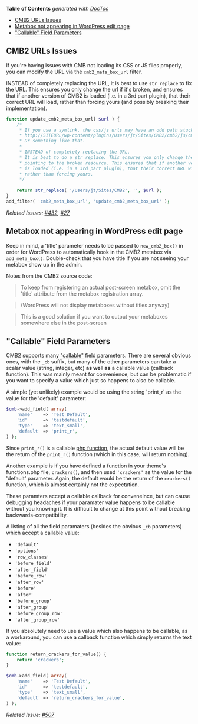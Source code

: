 <!-- START doctoc generated TOC please keep comment here to allow auto update -->
<!-- DON'T EDIT THIS SECTION, INSTEAD RE-RUN doctoc TO UPDATE -->
**Table of Contents**  *generated with [DocToc](https://github.com/thlorenz/doctoc)*

- [CMB2 URLs Issues](#cmb2-urls-issues)
- [Metabox not appearing in WordPress edit page](#metabox-not-appearing-in-wordpress-edit-page)
- ["Callable" Field Parameters](#callable-field-parameters)

<!-- END doctoc generated TOC please keep comment here to allow auto update -->

## CMB2 URLs Issues

If you're having issues with CMB not loading its CSS or JS files properly, you can modify the URL via the `cmb2_meta_box_url` filter.

INSTEAD of completely replacing the URL, it is best to use `str_replace` to fix the URL. This ensures you only change the url if it's broken, and ensures that if another version of CMB2 is loaded (i.e. in a 3rd part plugin), that their correct URL will load, rather than forcing yours (and possibly breaking their implementation).

```php
function update_cmb2_meta_box_url( $url ) {
	/*
	 * If you use a symlink, the css/js urls may have an odd path stuck in the middle, like:
	 * http://SITEURL/wp-content/plugins/Users/jt/Sites/CMB2/cmb2/js/cmb2.js?ver=X.X.X
	 * Or something like that.
	 * 
	 * INSTEAD of completely replacing the URL,
	 * It is best to do a str_replace. This ensures you only change the url if it's 
	 * pointing to the broken resource. This ensures that if another version of CMB2
	 * is loaded (i.e. in a 3rd part plugin), that their correct URL will load,
	 * rather than forcing yours.
	 */
	
	return str_replace( '/Users/jt/Sites/CMB2', '', $url );
}
add_filter( 'cmb2_meta_box_url', 'update_cmb2_meta_box_url' );
```
_Related Issues: [#432](https://github.com/WebDevStudios/CMB2/issues/432), [#27](https://github.com/WebDevStudios/CMB2/issues/27)_

## Metabox not appearing in WordPress edit page

Keep in mind, a 'title' parameter needs to be passed to `new_cmb2_box()` in order for WordPress to automatically hook in the CMB2 metabox via `add_meta_box()`. Double-check that you have title if you are not seeing your metabox show up in the admin.

Notes from the CMB2 source code:
> To keep from registering an actual post-screen metabox, omit the 'title' attribute from the metabox registration array.

> (WordPress will not display metaboxes without titles anyway)

> This is a good solution if you want to output your metaboxes somewhere else in the post-screen


## "Callable" Field Parameters

CMB2 supports many ["callable"](http://php.net/manual/en/function.is-callable.php) field parameters. There are several obvious ones, with the `_cb` suffix, but many of the other parameters can take a scalar value (string, integer, etc) **as well as** a callable value (callback function). This was mainly meant for convenience, but can be problematic if you want to specify a value which just so happens to also be callable. 

A simple (yet unlikely) example would be using the string 'print_r' as the value for the 'default' parameter:

```php
$cmb->add_field( array(
	'name'    => 'Test Default',
	'id'      => 'testdefault',
	'type'    => 'text_small',
	'default' => 'print_r',
) );
```

Since `print_r()` is a callable [php function](http://php.net/manual/en/function.print-r.php), the actual default value will be the return of the `print_r()` function (which in this case, will return nothing).

Another example is if you have defined a function in your theme's functions.php file, `crackers()`, and then used `'crackers'` as the value for the 'default' parameter. Again, the default would be the return of the `crackers()` function, which is almost certainly not the expectation.

These paramters accept a callable callback for conveneince, but can cause debugging headaches if your paramater value happens to be callable without you knowing it. It is difficult to change at this point without breaking backwards-compatibility.

A listing of all the field paramaters (besides the obvious `_cb` parameters) which accept a callable value:

* `'default'`
* `'options'`
* `'row_classes'`
* `'before_field'`
* `'after_field'`
* `'before_row'`
* `'after_row'`
* `'before'`
* `'after'`
* `'before_group'`
* `'after_group'`
* `'before_group_row'`
* `'after_group_row'`

If you absolutely need to use a value which also happens to be callable, as a workaround, you can use a callback function which simply returns the text value:

```php
function return_crackers_for_value() {
	return 'crackers';
}
```

```php
$cmb->add_field( array(
	'name'    => 'Test Default',
	'id'      => 'testdefault',
	'type'    => 'text_small',
	'default' => 'return_crackers_for_value',
) );
```

_Related Issue: [#507](https://github.com/WebDevStudios/CMB2/issues/507)_
